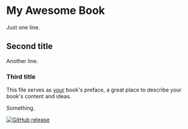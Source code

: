 # My Awesome Book

Just one line.

## Second title

Another line.

### Third title

This file serves as [your](chapter1.md) book's preface, a great place to describe your book's content and ideas.

Something.

[![GitHub release](https://img.shields.io/github/release/qubyte/rubidium.svg)]()





